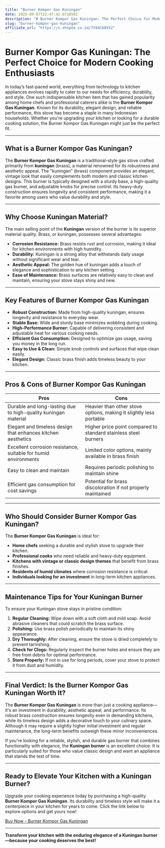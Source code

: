 ```yaml
---
title: "Burner Kompor Gas Kuningan"
date: 2025-09-07T22:47:42.071050Z
description: "# Burner Kompor Gas Kuningan: The Perfect Choice for Modern Cooking Enthusiasts..."
slug: "burner-kompor-gas-kuningan"
affiliate_url: "https://s.shopee.co.id/7V44C68VX2"
---
```

# Burner Kompor Gas Kuningan: The Perfect Choice for Modern Cooking Enthusiasts

In today’s fast-paced world, everything from technology to kitchen appliances evolves rapidly to cater to our needs for efficiency, durability, and style. One such indispensable kitchen item that has gained popularity among home chefs and professional caterers alike is the **Burner Kompor Gas Kuningan**. Known for its durability, elegant design, and reliable performance, this stove has become a staple in many Indonesian households. Whether you're upgrading your kitchen or looking for a durable cooking solution, the Burner Kompor Gas Kuningan might just be the perfect fit.

---

## What is a Burner Kompor Gas Kuningan?

The **Burner Kompor Gas Kuningan** is a traditional-style gas stove crafted primarily from **kuningan** (brass), a material renowned for its robustness and aesthetic appeal. The "kuningan" (brass) component provides an elegant, vintage look that easily complements both modern and classic kitchen designs. This burner is typically designed with a sturdy base, a high-quality gas burner, and adjustable knobs for precise control. Its heavy-duty construction ensures longevity and consistent performance, making it a favorite among users who value durability and style.

---

## Why Choose Kuningan Material?

The main selling point of the **Kuningan** version of the burner is its superior material quality. Brass, or kuningan, possesses several advantages:

- **Corrosion Resistance:** Brass resists rust and corrosion, making it ideal for kitchen environments with high humidity.
- **Durability:** Kuningan is a strong alloy that withstands daily usage without significant wear and tear.
- **Aesthetic Appeal:** The golden hue of kuningan adds a touch of elegance and sophistication to any kitchen setting.
- **Ease of Maintenance:** Brass surfaces are relatively easy to clean and maintain, ensuring your stove stays shiny and new.

---

## Key Features of Burner Kompor Gas Kuningan

- **Robust Construction:** Made from high-quality kuningan, ensures longevity and resistance to everyday wear.
- **Stable Base:** Wide and sturdy base minimizes wobbling during cooking.
- **High-Performance Burner:** Capable of delivering consistent and adjustable heat for various cooking needs.
- **Efficient Gas Consumption:** Designed to optimize gas usage, saving you money in the long run.
- **Easy to Use & Clean:** Simple knob controls and surfaces that wipe clean easily.
- **Elegant Design:** Classic brass finish adds timeless beauty to your kitchen.

---

## Pros & Cons of Burner Kompor Gas Kuningan

| **Pros** | **Cons** |
|---|---|
| Durable and long-lasting due to high-quality kuningan material | Heavier than other stove options, making it slightly less portable |
| Elegant and timeless design that enhances kitchen aesthetics | Higher price point compared to standard stainless steel burners |
| Excellent corrosion resistance, suitable for humid environments | Limited color options, mainly available in brass finish |
| Easy to clean and maintain | Requires periodic polishing to maintain shine |
| Efficient gas consumption for cost savings | Potential for brass discoloration if not properly maintained |

---

## Who Should Consider Burner Kompor Gas Kuningan?

The **Burner Kompor Gas Kuningan** is ideal for:

- **Home chefs** seeking a durable and stylish stove to upgrade their kitchen.
- **Professional cooks** who need reliable and heavy-duty equipment.
- **Kitchens with vintage or classic design themes** that benefit from brass finishes.
- **Residents of humid climates** where corrosion resistance is critical.
- **Individuals looking for an investment** in long-term kitchen appliances.

---

## Maintenance Tips for Your Kuningan Burner

To ensure your Kuningan stove stays in pristine condition:

1. **Regular Cleaning:** Wipe down with a soft cloth and mild soap. Avoid abrasive cleaners that could scratch the brass surface.
2. **Polishing:** Use brass polish periodically to maintain its shiny appearance.
3. **Dry Thoroughly:** After cleaning, ensure the stove is dried completely to prevent tarnishing.
4. **Check for Clogs:** Regularly inspect the burner holes and ensure they are free from debris for optimal performance.
5. **Store Properly:** If not in use for long periods, cover your stove to protect it from dust and humidity.

---

## Final Verdict: Is the Burner Kompor Gas Kuningan Worth It?

The **Burner Kompor Gas Kuningan** is more than just a cooking appliance—it's an investment in durability, aesthetic appeal, and performance. Its robust brass construction ensures longevity even in demanding kitchens, while its timeless design adds a decorative touch to your culinary space. Although it may require a slightly higher initial investment and regular maintenance, the long-term benefits outweigh these minor inconveniences.

If you're looking for a reliable, stylish, and durable gas burner that combines functionality with elegance, the **Kuningan burner** is an excellent choice. It is particularly suited for those who value classic design and want an appliance that stands the test of time.

---

## Ready to Elevate Your Kitchen with a Kuningan Burner?

Upgrade your cooking experience today by purchasing a high-quality **Burner Kompor Gas Kuningan**. Its durability and timeless style will make it a centerpiece in your kitchen for years to come. Click the link below to explore options and get yours now!

[Buy Now - Burner Kompor Gas Kuningan](https://s.shopee.co.id/7V44C68VX2)

---

**Transform your kitchen with the enduring elegance of a Kuningan burner—because your cooking deserves the best!**